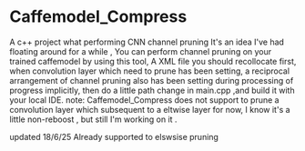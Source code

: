 # Caffemodel_Compress
A c++ project what performing CNN channel pruning
It's an idea I've had floating around for a while , You can perform channel pruning on your trained caffemodel by using this tool, A XML file you should recollocate first, when convolution layer which need to prune has been setting, a reciprocal arrangement of channel pruning also has been setting during processing of progress implicitly, then do a little path change in main.cpp ,and build it with your local IDE.
note: Caffemodel_Compress does not support to prune a convolution layer which subsequent to a eltwise layer for now, I know it's a little non-reboost , but still I'm working on it .


updated 18/6/25 Already supported to elswsise pruning
